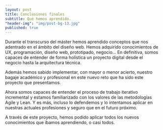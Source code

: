 ```yaml
---
layout: post
title: Conclusiones finales
subtitle: Qué hemos aprendido.
"header-img": "img/post-bg-13.jpg"
published: true
---
```




<p> Durante el transcurso del máster hemos aprendido conceptos que nos adentrado en el ámbito del diseño web. Hemos adquirido conocimientos de UX, programación, diseño web, prototipado, negocio... En definitiva, somos capaces de entender de forma holística un proyecto digital desde el negocio hasta la arquitectura técnica.</p>

<p>Además hemos sabido implementar, con mayor o menor acierto, nuestro bagaje académico y profesional en este nuevo reto que ha sido este proyecto que presentamos.</p>

<p>Ahora somos capaces de entender el proceso de trabajo iterativo incremental y estamos familiarizado con los valores de las metodologías Agile y Lean. Y es más, incluso lo defendemos y lo intentamos aplicar en nuestras actuales profesiones y seguro que en el futuro próximo.</p>

<p>A través de este proyecto, hemos podido aplicar todos los nuevos conocimientos que íbamos aprendiendo, o casi todos.</p>




